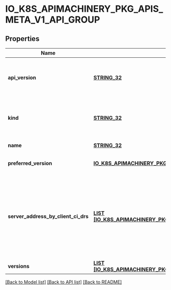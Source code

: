 # IO_K8S_APIMACHINERY_PKG_APIS_META_V1_API_GROUP

## Properties
Name | Type | Description | Notes
------------ | ------------- | ------------- | -------------
**api_version** | [**STRING_32**](STRING_32.md) | APIVersion defines the versioned schema of this representation of an object. Servers should convert recognized schemas to the latest internal value, and may reject unrecognized values. More info: https://git.k8s.io/community/contributors/devel/sig-architecture/api-conventions.md#resources | [optional] [default to null]
**kind** | [**STRING_32**](STRING_32.md) | Kind is a string value representing the REST resource this object represents. Servers may infer this from the endpoint the client submits requests to. Cannot be updated. In CamelCase. More info: https://git.k8s.io/community/contributors/devel/sig-architecture/api-conventions.md#types-kinds | [optional] [default to null]
**name** | [**STRING_32**](STRING_32.md) | name is the name of the group. | [default to null]
**preferred_version** | [**IO_K8S_APIMACHINERY_PKG_APIS_META_V1_GROUP_VERSION_FOR_DISCOVERY**](io.k8s.apimachinery.pkg.apis.meta.v1.GroupVersionForDiscovery.md) |  | [optional] [default to null]
**server_address_by_client_ci_drs** | [**LIST [IO_K8S_APIMACHINERY_PKG_APIS_META_V1_SERVER_ADDRESS_BY_CLIENT_CIDR]**](io.k8s.apimachinery.pkg.apis.meta.v1.ServerAddressByClientCIDR.md) | a map of client CIDR to server address that is serving this group. This is to help clients reach servers in the most network-efficient way possible. Clients can use the appropriate server address as per the CIDR that they match. In case of multiple matches, clients should use the longest matching CIDR. The server returns only those CIDRs that it thinks that the client can match. For example: the master will return an internal IP CIDR only, if the client reaches the server using an internal IP. Server looks at X-Forwarded-For header or X-Real-Ip header or request.RemoteAddr (in that order) to get the client IP. | [optional] [default to null]
**versions** | [**LIST [IO_K8S_APIMACHINERY_PKG_APIS_META_V1_GROUP_VERSION_FOR_DISCOVERY]**](io.k8s.apimachinery.pkg.apis.meta.v1.GroupVersionForDiscovery.md) | versions are the versions supported in this group. | [default to null]

[[Back to Model list]](../README.md#documentation-for-models) [[Back to API list]](../README.md#documentation-for-api-endpoints) [[Back to README]](../README.md)


